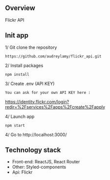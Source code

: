 ## Overview
Flickr API

## Init app
1/ Git clone the repository
```
https://github.com/audreylamy/flickr_api.git
```

2/ Install packages
```
npm install
```

3/ Create .env (API KEY)
```
You can ask for your own API KEY here : 
```
https://identity.flickr.com/login?redir=%2Fservices%2Fapps%2Fcreate%2Fapply

4/ Launch app
```
npm start
```

4/ Go to http://localhost:3000/

## Technology stack

+ Front-end: ReactJS, React Router 
+ Other: Styled-components
+ Api: Flickr
